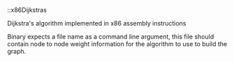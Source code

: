 ::x86Dijkstras

Dijkstra's algorithm implemented in x86 assembly instructions

Binary expects a file name as a command line argument, this file should contain node to node weight information for the algorithm to use to build the graph.
